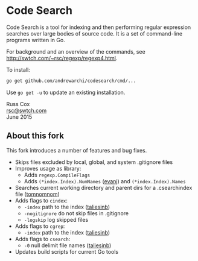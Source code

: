 # Code Search

Code Search is a tool for indexing and then performing
regular expression searches over large bodies of source code.
It is a set of command-line programs written in Go.

For background and an overview of the commands,
see http://swtch.com/~rsc/regexp/regexp4.html.

To install:

```sh
go get github.com/andrewarchi/codesearch/cmd/...
```

Use `go get -u` to update an existing installation.

Russ Cox<br>
rsc@swtch.com<br>
June 2015

## About this fork

This fork introduces a number of features and bug fixes.

- Skips files excluded by local, global, and system .gitignore files
- Improves usage as library:
  - Adds `regexp.CompileFlags`
  - Adds `(*index.Index).NumNames` ([evanj]) and `(*index.Index).Names`
- Searches current working directory and parent dirs for a
  .csearchindex file ([tomnomnom])
- Adds flags to `cindex`:
  - `-index` path to the index ([taliesinb])
  - `-nogitignore` do not skip files in .gitignore
  - `-logskip` log skipped files
- Adds flags to `cgrep`:
  - `-index` path to the index ([taliesinb])
- Adds flags to `csearch`:
  - `-0` null delimit file names ([taliesinb])
- Updates build scripts for current Go tools

[evanj]:     https://github.com/evanj/codesearch
[taliesinb]: https://github.com/taliesinb/codesearch
[tomnomnom]: https://github.com/tomnomnom/codesearch
